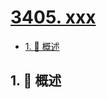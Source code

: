 # [3405. xxx](https://github.com/Tdahuyou/TNotes.leetcode/tree/main/notes/3405.%20xxx)

<!-- region:toc -->

- [1. 📝 概述](#1--概述)

<!-- endregion:toc -->

## 1. 📝 概述
